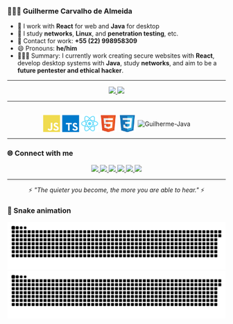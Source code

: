 ### 👨🏻‍💻 Guilherme Carvalho de Almeida

- 🔭 I work with **React** for web and **Java** for desktop  
- 🌱 I study **networks**, **Linux**, and **penetration testing**, etc.  
- 📖 Contact for work: **+55 (22) 998958309**  
- 😄 Pronouns: **he/him**  
- 🧑🏻‍💻 Summary: I currently work creating secure websites with **React**, develop desktop systems with **Java**, study **networks**, and aim to be a **future pentester and ethical hacker**.  

---

<div align="center">
  <a href="https://github.com/patix0gui">
    <img height="180em" src="https://github-readme-stats.vercel.app/api?username=patix0gui&show_icons=true&theme=radical&rank_icon=github&include_all_commits=true&count_private=true"/>
    <img height="180em" src="https://github-readme-stats.vercel.app/api/top-langs/?username=patix0gui&layout=compact&langs_count=10&theme=radical"/>
  </a>
</div>

---

<div align="center" style="display: inline_block"><br>
  <img align="center" alt="GUI-Js" height="40" width="40" src="https://raw.githubusercontent.com/devicons/devicon/master/icons/javascript/javascript-plain.svg">
  <img align="center" alt="GUI-Ts" height="40" width="40" src="https://raw.githubusercontent.com/devicons/devicon/master/icons/typescript/typescript-plain.svg">
  <img align="center" alt="GUI-React" height="40" width="40" src="https://raw.githubusercontent.com/devicons/devicon/master/icons/react/react-original.svg">
  <img align="center" alt="GUI-HTML" height="40" width="40" src="https://raw.githubusercontent.com/devicons/devicon/master/icons/html5/html5-original.svg">
  <img align="center" alt="GUI-CSS" height="40" width="40" src="https://raw.githubusercontent.com/devicons/devicon/master/icons/css3/css3-original.svg">
  <img align="center" alt="Guilherme-Java" height="40" width="40" src="https://img.icons8.com/?size=100&id=13679&format=png&color=000000">
</div>

---

### 🌐 Connect with me

<div align="center"> 
  <a href="" target="_blank">
    <img src="https://img.shields.io/badge/YouTube-FF0000?style=for-the-badge&logo=youtube&logoColor=white" target="_blank">
  </a>
  
  <a href="https://www.instagram.com/patix0gui/?next=%2F" target="_blank">
    <img src="https://img.shields.io/badge/-Instagram-%23E4405F?style=for-the-badge&logo=instagram&logoColor=white" target="_blank">
  </a>
 	
  <a href="" target="_blank">
    <img src="https://img.shields.io/badge/Twitch-9146FF?style=for-the-badge&logo=twitch&logoColor=white" target="_blank">
  </a>

  <a href="https://discord.com/channels/@me" target="_blank">
    <img src="https://img.shields.io/badge/Discord-7289DA?style=for-the-badge&logo=discord&logoColor=white" target="_blank">
  </a>

  <a href="">
    <img src="https://img.shields.io/badge/-Gmail-%23333?style=for-the-badge&logo=gmail&logoColor=white" target="_blank">
  </a>

  <a href="https://www.linkedin.com/in/guilherme-carvalho-505b26205/" target="_blank">
    <img src="https://img.shields.io/badge/-LinkedIn-%230077B5?style=for-the-badge&logo=linkedin&logoColor=white" target="_blank">
  </a>
</div>

---

<p align="center">
  ⚡ <i>"The quieter you become, the more you are able to hear."</i> ⚡
</p>


### 🐍 Snake animation

![Snake dark](https://raw.githubusercontent.com/patix0gui/patix0gui/main/dist/github-contribution-grid-snake-dark.svg#gh-dark-mode-only)
![Snake light](https://raw.githubusercontent.com/patix0gui/patix0gui/main/dist/github-contribution-grid-snake-light.svg#gh-light-mode-only)
